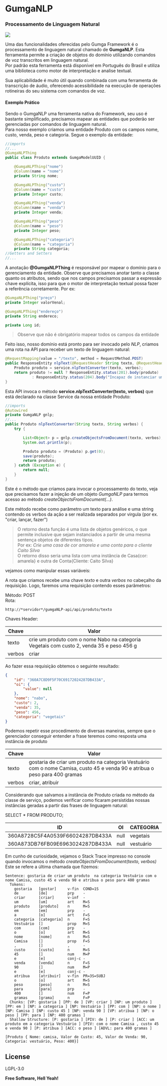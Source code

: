 # GumgaNLP
### Processamento de Linguagem Natural

[![](https://avatars3.githubusercontent.com/u/13262049?s=200&v=4)](https://github.com/GUMGA/frameworkbackend)

Uma das funcionalidades oferecidas pelo Gumga Framework é o processamento de linguagem natural chamado de **GumgaNLP**. Esta ferramenta permite a criação de objetos do domínio utilizando comandos de voz transcritos em linguagem natural.<br>
Por padrão esta ferramenta está disponível em Português do Brasil e utiliza uma biblioteca como motor de interpretação e analise textual.

Sua aplicabilidade é muito útil quando combinada com uma ferramenta de transcrição de áudio, oferecendo acessibilidade na execução de operações rotineiras do seu sistema com comandos de voz.

#### Exemplo Prático

Sendo o GumgaNLP uma ferramenta nativa do Framework, seu uso é bastante simplificado, precisamos mapear as entidades que poderão ser gerenciadas por comandos de linguagem natural.<br>
Para nosso exemplo criamos uma entidade Produto com os campos nome, custo, venda, peso e categoria. Segue o exemplo da entidade:
```java
//imports
//...
@GumgaNLPThing
public class Produto extends GumgaModelUUID {

    @GumgaNLPThing("nome")
    @Column(name = "nome")
    private String nome;

    @GumgaNLPThing("custo")
    @Column(name = "custo")
    private Integer custo;

    @GumgaNLPThing("venda")
    @Column(name = "venda")
    private Integer venda;

    @GumgaNLPThing("peso")
    @Column(name = "peso")
    private Integer peso;

    @GumgaNLPThing("categoria")
    @Column(name = "categoria")
    private String categoria;
//Getters and Setters
//...
```
A anotação **@GumgaNLPThing** é responsável por mapear o domínio para o gerenciamento da entidade. Observe que precisamos anotar tanto a classe quanto os atributos, sendo que nos campos precisamos passar a expressão chave explícita, isso para que o motor de interpretação textual possa fazer a referência corretamente. Por ex:
```java
@GumgaNLPThing("preço")
private Integer valorVenal;

@GumgaNLPThing("endereço")
private String endereco;

private Long id;
```  

>Observe que não é obrigatório mapear todos os campos da entidade

Feito isso, nosso domínio está pronto para ser invocado pelo *NLP*, criamos uma rota na API para receber um texto de linguagem natural:

```java
@RequestMapping(value = "/texto", method = RequestMethod.POST)
public ResponseEntity nlpText(@RequestHeader String texto, @RequestHeader String verbos) {
    Produto produto = service.nlpTextConverter(texto, verbos);
    return produto != null ? ResponseEntity.status(201).body(produto)
            : ResponseEntity.status(204).body("Incapaz de instanciar um objeto");
}
```
Esta API invoca o método **service.nlpTextConverter(texto, verbos)** que está declarado na classe Service da nossa entidade Produto:

```java
//imports
@Autowired
private GumgaNLP gnlp;
//...
public Produto nlpTextConverter(String texto, String verbos) {
    try {

        List<Object> p = gnlp.createObjectsFromDocument(texto, verbos);
        System.out.println(p);

        Produto produto = (Produto) p.get(0);
        save(produto);
        return produto;
    } catch (Exception e) {
        return null;
    }
}
```
Este é o método que criamos para invocar o processamento do texto, veja que precisamos fazer a injeção de um objeto *GumgaNLP* para termos acesso ao método *createObjectsFromDocument(...)*.


Este método recebe como parâmetro um texto para análise e uma string contendo os verbos da ação a ser realizada separados por virgula (por ex. "criar, lançar, fazer")
> O retorno desta função é uma lista de objetos genéricos, o que permite inclusive que sejam instanciados a partir de uma mesma sentença objetos de diferentes tipos.
<br>Por ex: *Crie uma casa de cor amarela e uma conta para o cliente Caito Silva*
<br>O retorno disso seria uma lista com uma instância de Casa{cor: amarela} e outra de Conta{Cliente: Caito Silva}



 vejamos como manipular essas variáveis:

A rota que criamos recebe uma chave *texto* e outra *verbos* no cabeçalho da requisição. Logo, faremos uma requisição contendo esses parâmetros:

Método: POST<br>
Rota:
```
http://*servidor*/gumgaNLP-api/api/produto/texto
```
Chaves Header:

| Chave  | Valor                                                                                    |
|--------|------------------------------------------------------------------------------------------|
| texto  | crie um produto com o nome Nabo na categoria Vegetais com custo 2, venda 35 e peso 456 g |
| verbos | criar                                                                                    |


Ao fazer essa requisição obtemos o seguinte resultado:
```JSON
{
    "id": "360A7C8D9F5F70C69172024287DB433A",
    "oi": {
        "value": null
    },
    "nome": "nabo",
    "custo": 2,
    "venda": 35,
    "peso": 456,
    "categoria": "vegetais"
}
```

Podemos repetir esse procedimento de diversas maneiras, sempre que o gerenciador conseguir entender a frase teremos como resposta uma instância de produto

| Chave  | Valor                                                                                                                       |
|--------|-----------------------------------------------------------------------------------------------------------------------------|
| texto  | gostaria de criar um produto na categoria Vestuário com o nome Camisa, custo 45 e venda 90 e atribua o peso para 400 gramas |
| verbos | criar, atribuir                                                                                                             |

Considerando que salvamos a instância de Produto criada no método da classe de serviço, podemos verificar como ficaram persistidas nossas instâncias geradas a partir das frases de linguagem natural:

SELECT * FROM PRODUTO;

| ID                               | OI   | CATEGORIA   | CUSTO   | NOME   | PESO   | VENDA   |
|----------------------------------|------|-------------|---------|--------|--------|---------|
| 360A8728C5F4A0539F66024287DB433A | null | vegetais    | 2       | nabo   | 456    | 35      |
| 360A873DB76FB09E6963024287DB433A | null | vestuário   | 45      | camisa | 400    | 90      |


Em cunho de curiosidade, vejamos o Stack Trace impresso no console quando invocamos o método *createObjectsFromDocument(texto, verbos)*<br>
Este se refere a última chamada que fizemos:

```
Sentence: gostaria de criar um produto  na categoria Vestuário com o nome Camisa, custo 45 e venda 90 e atribua o peso para 400 gramas
  Tokens:
    gostaria   [gostar]     v-fin  COND=1S   
    de         [de]         prp    -         
    criar      [criar]      v-inf  -         
    um         [um]         art    M=S       
    produto    [produto]    n      M=S       
    em         [em]         prp    -         
    a          [o]          art    F=S       
    categoria  [categoria]  n      F=S       
    Vestuário  []           prop   M=S       
    com        [com]        prp    -         
    o          [o]          art    M=S       
    nome       [nome]       n      M=S       
    Camisa     []           prop   F=S       
    ,          []           ,      -         
    custo      [custo]      n      M=S       
    45         []           num    M=P       
    e          [e]          conj-c -         
    venda      [venda]      n      F=S       
    90         []           num    M=P       
    e          [e]          conj-c -         
    atribua    [atribuir]   v-fin  PR=3S=SUBJ
    o          [o]          art    M=S       
    peso       [peso]       n      M=S       
    para       [para]       prp    -         
    400        []           num    F=P       
    gramas     [grama]      n      F=P       
  Chunks: [VP: gostaria ] [PP: de ] [VP: criar ] [NP: um produto ] [PP: em ] [NP: a categoria ] [NP: Vestuário ] [PP: com ] [NP: o nome ] [NP: Camisa ] [NP: custo 45 ] [NP: venda 90 ] [VP: atribua ] [NP: o peso ] [PP: para ] [NP: 400 gramas ]
  Shallow Structure: [P: gostaria ] [PIV: de ] [P: criar ] [ACC: um produto em a categoria Vestuário ] [PIV: com o nome Camisa , custo 45 e venda 90 ] [P: atribua ] [ACC: o peso ] [ADVL: para 400 gramas ]

[Produto { Nome: camisa, Valor de Custo: 45, Valor de Venda: 90, Categoria: vestuário, Peso: 400}]
```

License
----

LGPL-3.0


**Free Software, Hell Yeah!**

